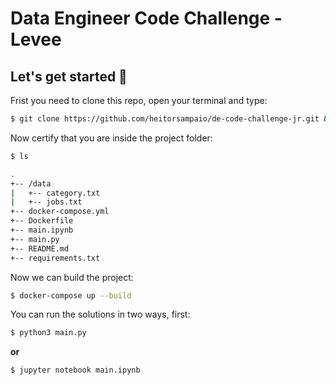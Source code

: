 
# Data Engineer Code Challenge - Levee

## Let's get started 🚀

Frist you need to clone this repo, open your terminal and type:

```bash
$ git clone https://github.com/heitorsampaio/de-code-challenge-jr.git && cd de-code-challege-jr
```

Now certify that you are inside the project folder:
```bash
$ ls

.
+-- /data
|   +-- category.txt
|   +-- jobs.txt
+-- docker-compose.yml
+-- Dockerfile
+-- main.ipynb
+-- main.py
+-- README.md
+-- requirements.txt
```

Now we can build the project:
```bash
$ docker-compose up --build
```

You can run the solutions in two ways, first:
```bash
$ python3 main.py
```
**or**
```
$ jupyter notebook main.ipynb
```